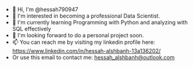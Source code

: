 - 👋 Hi, I'm @hessah790947
- 👀 I'm interested in becoming a professional Data Scientist.
- 🌱 I'm currently learning Programming with Python and analyzing with SQL effectively
- 💞️ I'm looking forward to do a personal project soon.
- 📫 You can reach me by visiting my linkedin profile here: https://www.linkedin.com/in/hessah-alshbanh-13a136202/ 
- Or use this email to contact me: hessah_alshbanh@outlook.com

<!---
hessah790947/hessah790947 is a ✨ special ✨ repository because its `README.md` (this file) appears on your GitHub profile.
You can click the Preview link to take a look at your changes.
--->
